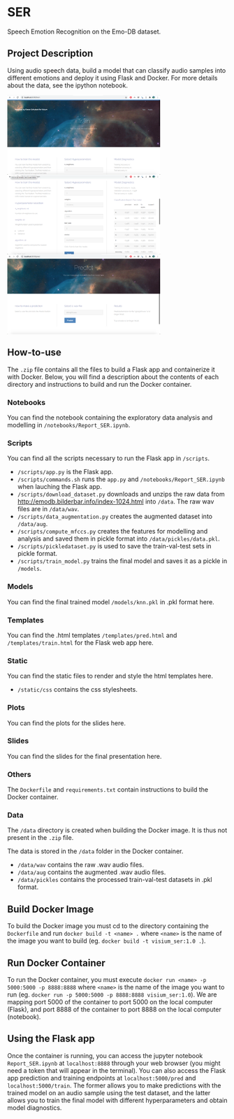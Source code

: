 # SER
Speech Emotion Recognition on the Emo-DB dataset.

## Project Description
Using audio speech data, build a model that can classify audio samples into different emotions and deploy it using Flask and Docker. For more details about the data, see the ipython notebook.

<img src="https://github.com/K-Schubert/speech-emotion-recognition/blob/master/train_1.png" width="350" style="vertical-align:middle">
<img src="https://github.com/K-Schubert/speech-emotion-recognition/blob/master/train_2.png" width="350" style="vertical-align:middle">
<img src="https://github.com/K-Schubert/speech-emotion-recognition/blob/master/pred.png" width="350" style="vertical-align:middle">


## How-to-use
The ```.zip``` file contains all the files to build a Flask app and containerize it with Docker. Below, you will find a description about the contents of each directory and instructions to build and run the Docker container.

### Notebooks
You can find the notebook containing the exploratory data analysis and modelling in ```/notebooks/Report_SER.ipynb```. 

### Scripts
You can find all the scripts necessary to run the Flask app in ```/scripts```.
- ```/scripts/app.py``` is the Flask app.
- ```/scripts/commands.sh``` runs the ```app.py``` and ```/notebooks/Report_SER.ipynb``` when lauching the Flask app.
- ```/scripts/download_dataset.py``` downloads and unzips the raw data from http://emodb.bilderbar.info/index-1024.html into ```/data```. The raw wav files are in ```/data/wav```.
- ```/scripts/data_augmentation.py``` creates the augmented dataset into ```/data/aug```.
- ```/scripts/compute_mfccs.py``` creates the features for modelling and analysis and saved them in pickle format into ```/data/pickles/data.pkl```.
- ```/scripts/pickledataset.py``` is used to save the train-val-test sets in pickle format.
- ```/scripts/train_model.py``` trains the final model and saves it as a pickle in ```/models```.

### Models
You can find the final trained model ```/models/knn.pkl``` in .pkl format here.

### Templates
You can find the .html templates ```/templates/pred.html``` and ```/templates/train.html``` for the Flask web app here. 

### Static
You can find the static files to render and style the html templates here.

- ```/static/css``` contains the css stylesheets.

### Plots
You can find the plots for the slides here.

### Slides
You can find the slides for the final presentation here.

### Others
The ```Dockerfile``` and ```requirements.txt``` contain instructions to build the Docker container.

### Data
The ```/data``` directory is created when building the Docker image. It is thus not present in the ```.zip``` file.

The data is stored in the ```/data``` folder in the Docker container.  
- ```/data/wav``` contains the raw .wav audio files.
- ```/data/aug``` contains the augmented .wav audio files.
- ```/data/pickles``` contains the processed train-val-test datasets in .pkl format.

## Build Docker Image
To build the Docker image you must cd to the directory containing the ```Dockerfile``` and run ```docker build -t <name> .``` where ```<name>``` is the name of the image you want to build (eg. ```docker build -t visium_ser:1.0 .```).

## Run Docker Container
To run the Docker container, you must execute ```docker run <name> -p 5000:5000 -p 8888:8888``` where ```<name>``` is the name of the image you want to run (eg. ```docker run -p 5000:5000 -p 8888:8888 visium_ser:1.0```). We are mapping port 5000 of the container to port 5000 on the local computer (Flask), and port 8888 of the container to port 8888 on the local computer (notebook).

## Using the Flask app
Once the container is running, you can access the jupyter notebook ```Report_SER.ipynb``` at ```localhost:8888``` through your web browser (you might need a token that will appear in the terminal). You can also access the Flask app prediction and training endpoints at ```localhost:5000/pred``` and ```localhost:5000/train```. The former allows you to make predictions with the trained model on an audio sample using the test dataset, and the latter allows you to train the final model with different hyperparameters and obtain model diagnostics.
